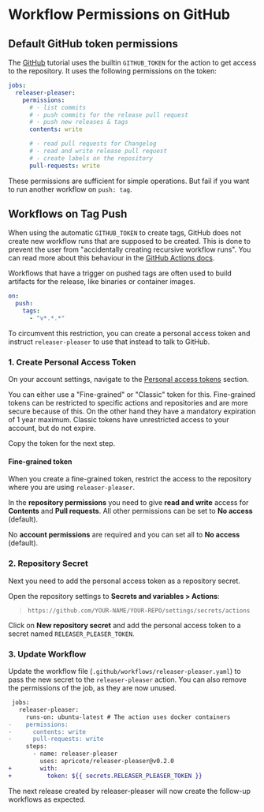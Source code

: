 # Workflow Permissions on GitHub

## Default GitHub token permissions

The [GitHub](../tutorials/github.md) tutorial uses the builtin `GITHUB_TOKEN` for the action to get access to the repository. It uses the following permissions on the token:

```yaml
jobs:
  releaser-pleaser:
    permissions:
      # - list commits
      # - push commits for the release pull request
      # - push new releases & tags
      contents: write

      # - read pull requests for Changelog
      # - read and write release pull request
      # - create labels on the repository
      pull-requests: write
```

These permissions are sufficient for simple operations. But fail if you want to run another workflow on `push: tag`.

## Workflows on Tag Push

When using the automatic `GITHUB_TOKEN` to create tags, GitHub does not create new workflow runs that are supposed to be created. This is done to prevent the user from "accidentally creating recursive workflow runs". You can read more about this behaviour in the [GitHub Actions docs](https://docs.github.com/en/actions/security-for-github-actions/security-guides/automatic-token-authentication#using-the-github_token-in-a-workflow).

Workflows that have a trigger on pushed tags are often used to build artifacts for the release, like binaries or container images.

```yaml
on:
  push:
    tags:
      - "v*.*.*"
```

To circumvent this restriction, you can create a personal access token and instruct `releaser-pleaser` to use that instead to talk to GitHub.

### 1. Create Personal Access Token

On your account settings, navigate to the [Personal access tokens](https://github.com/settings/tokens?type=beta) section.

You can either use a "Fine-grained" or "Classic" token for this. Fine-grained tokens can be restricted to specific actions and repositories and are more secure because of this. On the other hand they have a mandatory expiration of 1 year maximum. Classic tokens have unrestricted access to your account, but do not expire.

Copy the token for the next step.

#### Fine-grained token

When you create a fine-grained token, restrict the access to the repository where you are using `releaser-pleaser`.

In the **repository permissions** you need to give **read and write** access for **Contents** and **Pull requests**. All other permissions can be set to **No access** (default).

No **account permissions** are required and you can set all to **No access** (default).

### 2. Repository Secret

Next you need to add the personal access token as a repository secret.

Open the repository settings to **Secrets and variables > Actions**:

> `https://github.com/YOUR-NAME/YOUR-REPO/settings/secrets/actions`

Click on **New repository secret** and add the personal access token to a secret named `RELEASER_PLEASER_TOKEN`.

### 3. Update Workflow

Update the workflow file (`.github/workflows/releaser-pleaser.yaml`) to pass the new secret to the `releaser-pleaser` action. You can also remove the permissions of the job, as they are now unused.

```diff
 jobs:
   releaser-pleaser:
     runs-on: ubuntu-latest # The action uses docker containers
-    permissions:
-      contents: write
-      pull-requests: write
     steps:
       - name: releaser-pleaser
         uses: apricote/releaser-pleaser@v0.2.0
+        with:
+          token: ${{ secrets.RELEASER_PLEASER_TOKEN }}
```

The next release created by releaser-pleaser will now create the follow-up workflows as expected.
